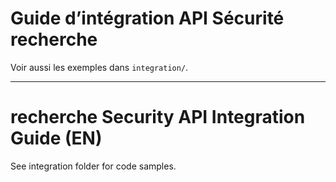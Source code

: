 # Guide d’intégration API Sécurité recherche

Voir aussi les exemples dans `integration/`.

---

# recherche Security API Integration Guide (EN)

See integration folder for code samples.
